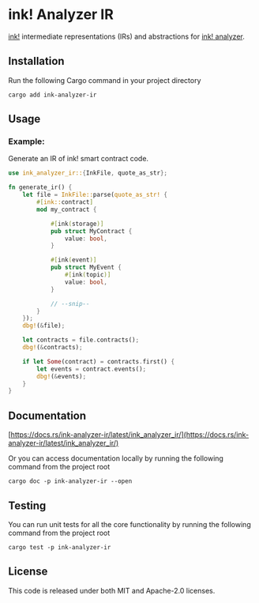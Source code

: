 # ink! Analyzer IR

[ink!](https://use.ink/) intermediate representations (IRs) and abstractions for [ink! analyzer](/crates/analyzer).

## Installation

Run the following Cargo command in your project directory

```shell
cargo add ink-analyzer-ir
```

## Usage

### Example:
Generate an IR of ink! smart contract code.

```rust
use ink_analyzer_ir::{InkFile, quote_as_str};

fn generate_ir() {
    let file = InkFile::parse(quote_as_str! {
        #[ink::contract]
        mod my_contract {

            #[ink(storage)]
            pub struct MyContract {
                value: bool,
            }

            #[ink(event)]
            pub struct MyEvent {
                #[ink(topic)]
                value: bool,
            }

            // --snip--
        }
    });
    dbg!(&file);

    let contracts = file.contracts();
    dbg!(&contracts);

    if let Some(contract) = contracts.first() {
        let events = contract.events();
        dbg!(&events);
    }
}
```

## Documentation

[https://docs.rs/ink-analyzer-ir/latest/ink_analyzer_ir/](https://docs.rs/ink-analyzer-ir/latest/ink_analyzer_ir/)

Or you can access documentation locally by running the following command from the project root

```shell
cargo doc -p ink-analyzer-ir --open
```

## Testing

You can run unit tests for all the core functionality by running the following command from the project root

```shell
cargo test -p ink-analyzer-ir
```

## License

This code is released under both MIT and Apache-2.0 licenses.
